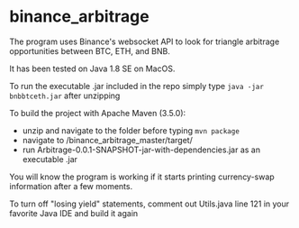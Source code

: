 # binance_arbitrage

The program uses Binance's websocket API to look for triangle arbitrage opportunities between BTC, ETH, and BNB. 

It has been tested on Java 1.8 SE on MacOS. 

To run the executable .jar included in the repo simply type ```java -jar bnbbtceth.jar``` after unzipping

To build the project with Apache Maven (3.5.0):

- unzip and navigate to the folder before typing ```mvn package```
- navigate to /binance_arbitrage_master/target/
- run Arbitrage-0.0.1-SNAPSHOT-jar-with-dependencies.jar as an executable .jar

You will know the program is working if it starts printing currency-swap information after a few moments.

To turn off "losing yield" statements, comment out Utils.java line 121 in your favorite Java IDE and build it again
